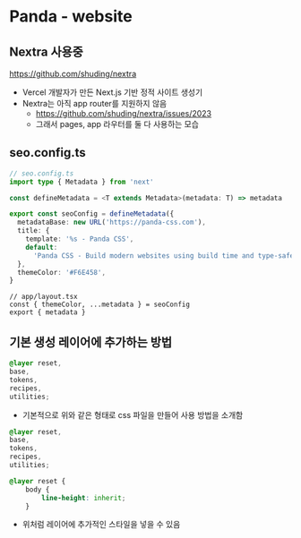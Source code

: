 # Panda - website

## Nextra 사용중

https://github.com/shuding/nextra

* Vercel 개발자가 만든 Next.js 기반 정적 사이트 생성기
* Nextra는 아직 app router를 지원하지 않음
  + https://github.com/shuding/nextra/issues/2023
  + 그래서 pages, app 라우터를 둘 다 사용하는 모습

## seo.config.ts

```ts
// seo.config.ts
import type { Metadata } from 'next'

const defineMetadata = <T extends Metadata>(metadata: T) => metadata

export const seoConfig = defineMetadata({
  metadataBase: new URL('https://panda-css.com'),
  title: {
    template: '%s - Panda CSS',
    default:
      'Panda CSS - Build modern websites using build time and type-safe CSS-in-JS'
  },
  themeColor: '#F6E458',
}
```

```tsx
// app/layout.tsx
const { themeColor, ...metadata } = seoConfig
export { metadata }
```

## 기본 생성 레이어에 추가하는 방법

```css
@layer reset,
base,
tokens,
recipes,
utilities;
```

* 기본적으로 위와 같은 형태로 css 파일을 만들어 사용 방법을 소개함

```css
@layer reset,
base,
tokens,
recipes,
utilities;

@layer reset {
    body {
        line-height: inherit;
    }
```

- 위처럼 레이어에 추가적인 스타일을 넣을 수 있음
